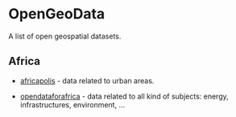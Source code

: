 # OpenGeoData

A list of open geospatial datasets.

## Africa

* [africapolis](https://www.africapolis.org/data) - data related to urban areas.

* [opendataforafrica](http://dataportal.opendataforafrica.org/data/#menu=topic) - data related to all kind of subjects: energy, infrastructures, environment, ...